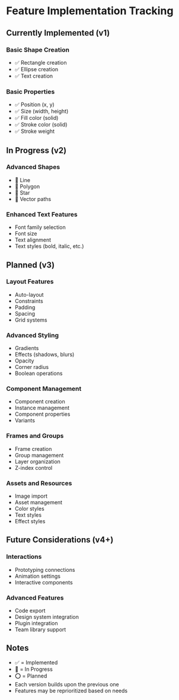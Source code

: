 # Feature Implementation Tracking

## Currently Implemented (v1)
### Basic Shape Creation
- ✅ Rectangle creation
- ✅ Ellipse creation
- ✅ Text creation

### Basic Properties
- ✅ Position (x, y)
- ✅ Size (width, height)
- ✅ Fill color (solid)
- ✅ Stroke color (solid)
- ✅ Stroke weight

## In Progress (v2)
### Advanced Shapes
- 🔄 Line
- 🔄 Polygon
- 🔄 Star
- 🔄 Vector paths

### Enhanced Text Features
- Font family selection
- Font size
- Text alignment
- Text styles (bold, italic, etc.)

## Planned (v3)
### Layout Features
- Auto-layout
- Constraints
- Padding
- Spacing
- Grid systems

### Advanced Styling
- Gradients
- Effects (shadows, blurs)
- Opacity
- Corner radius
- Boolean operations

### Component Management
- Component creation
- Instance management
- Component properties
- Variants

### Frames and Groups
- Frame creation
- Group management
- Layer organization
- Z-index control

### Assets and Resources
- Image import
- Asset management
- Color styles
- Text styles
- Effect styles

## Future Considerations (v4+)
### Interactions
- Prototyping connections
- Animation settings
- Interactive components

### Advanced Features
- Code export
- Design system integration
- Plugin integration
- Team library support

## Notes
- ✅ = Implemented
- 🔄 = In Progress
- ⭕ = Planned
- Each version builds upon the previous one
- Features may be reprioritized based on needs
